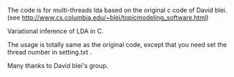 The code is for multi-threads lda based on the original c code of David blei. (see http://www.cs.columbia.edu/~blei/topicmodeling_software.html)

Variational inference of LDA in C.

The usage is totally same as the original code, except that you need set the thread number in setting.txt .

Many thanks to David blei's group.
